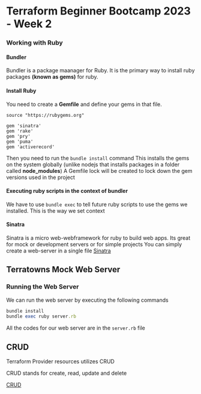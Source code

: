 # Terraform Beginner Bootcamp 2023 - Week 2

### Working with Ruby

#### Bundler 
Bundler is a package maanager for Ruby. 
It is the primary way to install ruby packages **(known as gems)** for ruby.

#### Install Ruby
You need to create a **Gemfile** and define your gems in that file.

```
source "https://rubygems.org"

gem 'sinatra'
gem 'rake'
gem 'pry'
gem 'puma'
gem 'activerecord'

```

Then you need to run the `bundle install` command 
This installs the gems on the system globally (unlike nodejs that installs packages in a folder called **node_modules**)
A Gemfile lock will be created to lock down the gem versions used in the project 

#### Executing ruby scripts in the context of bundler
We have to use `bundle exec` to tell future ruby scripts to use the gems we installed.
This is the way we set context

#### Sinatra
Sinatra is a micro web-webframework for ruby to build web apps.
Its great for mock or development servers or for simple projects
You can simply create a web-server in a single file
[Sinatra](https://sinatrarb.com/)

## Terratowns Mock Web Server 

### Running the Web Server
We can run the web server by executing the following commands

```rb
bundle install
bundle exec ruby server.rb 

```
All the codes for our web server are in the `server.rb` file

## CRUD
Terraform Provider resources utilizes CRUD

CRUD stands for create, read, update and delete

[CRUD](https://www.codecademy.com/article/what-is-crud)
